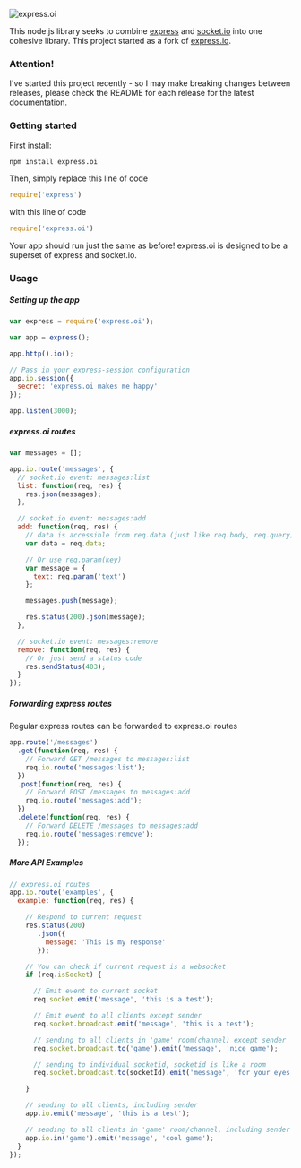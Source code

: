 ![express.oi](http://i.imgur.com/zzZLudd.png)

This node.js library seeks to combine [express](http://expressjs.com) and [socket.io](socket.io) into one cohesive library. This project started as a fork of [express.io](https://github.com/techpines/express.io).

### Attention!

I've started this project recently - so I may make breaking changes between releases, please check the README for each release for the latest documentation.

### Getting started

First install:

```sh
npm install express.oi
```

Then, simply replace this line of code

```js
require('express')
```

with this line of code

```js
require('express.oi')
```
Your app should run just the same as before! express.oi is designed to be a superset of express and socket.io.

### Usage

##### Setting up the app

```js
var express = require('express.oi');

var app = express();

app.http().io();

// Pass in your express-session configuration
app.io.session({
  secret: 'express.oi makes me happy'
});

app.listen(3000);
```

##### express.oi routes

```js
var messages = [];

app.io.route('messages', {
  // socket.io event: messages:list
  list: function(req, res) {
    res.json(messages);
  },

  // socket.io event: messages:add
  add: function(req, res) {
    // data is accessible from req.data (just like req.body, req.query)
    var data = req.data;

    // Or use req.param(key)
    var message = {
      text: req.param('text')
    };

    messages.push(message);

    res.status(200).json(message);
  },

  // socket.io event: messages:remove
  remove: function(req, res) {
    // Or just send a status code
    res.sendStatus(403);
  }
});

```

##### Forwarding express routes

Regular express routes can be forwarded to express.oi routes

```js
app.route('/messages')
  .get(function(req, res) {
    // Forward GET /messages to messages:list
    req.io.route('messages:list');
  })
  .post(function(req, res) {
    // Forward POST /messages to messages:add
    req.io.route('messages:add');
  })
  .delete(function(req, res) {
    // Forward DELETE /messages to messages:add
    req.io.route('messages:remove');
  });
```

##### More API Examples

```js
// express.oi routes
app.io.route('examples', {
  example: function(req, res) {

    // Respond to current request
    res.status(200)
       .json({
         message: 'This is my response'
       });

    // You can check if current request is a websocket
    if (req.isSocket) {

      // Emit event to current socket
      req.socket.emit('message', 'this is a test');

      // Emit event to all clients except sender
      req.socket.broadcast.emit('message', 'this is a test');

      // sending to all clients in 'game' room(channel) except sender
      req.socket.broadcast.to('game').emit('message', 'nice game');

      // sending to individual socketid, socketid is like a room
      req.socket.broadcast.to(socketId).emit('message', 'for your eyes only');

    }

    // sending to all clients, including sender
    app.io.emit('message', 'this is a test');

    // sending to all clients in 'game' room/channel, including sender
    app.io.in('game').emit('message', 'cool game');
  }
});

```
